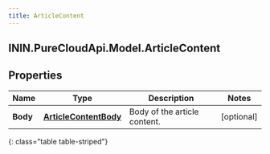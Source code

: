 ```yaml
---
title: ArticleContent
---
```

## ININ.PureCloudApi.Model.ArticleContent

## Properties

|Name | Type | Description | Notes|
|------------ | ------------- | ------------- | -------------|
| **Body** | [**ArticleContentBody**](ArticleContentBody.html) | Body of the article content. | [optional] |
{: class="table table-striped"}


